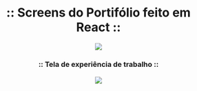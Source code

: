 <h1 align="center"> :: Screens do Portifólio feito em React :: </h1>

<h4 align="center">
 <img src="https://user-images.githubusercontent.com/957189/85936118-bc966200-b8cd-11ea-98ae-5cef6605c824.png" />
</h4>

 <h3 align="center">  :: Tela de experiência de trabalho ::</h3>

<h4 align="center">
 <img src="https://user-images.githubusercontent.com/957189/85936176-6544c180-b8ce-11ea-92f5-17b4b2b116f4.png" />
</h4>




